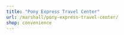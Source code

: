 ```yaml
---
title: "Pony Express Travel Center"
url: /marshall/pony-express-travel-center/
shop: convenience
---
```

